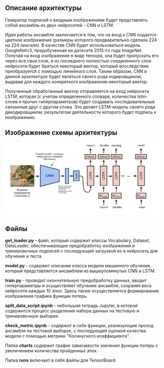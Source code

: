 ## Описание архитектуры

Генератор подписей к входным изображениям будет представлять собой ансамбль из двух нейросетей - CNN и LSTM.

Идея работы ансамбля заключается в том, что на вход к CNN подается цветное изображение (размеры которого предварительно
сделали 224 на 224 пикселя). В качестве CNN будет использоваться модель GoogleNetv3, предобученная на датасете 2015-го
года ImageNet. Получая на вход изображение в виде тензора, она будет пропускать его через все свои слои, и из последнего
полностью соединенного слоя нейросети будет браться некоторый вектор, который впоследствии преобразуется с помощью
линейного слоя. Таким образом, CNN в данной архитектуре будет являться своего рода кодировщиком, выдавая для каждого
конкретного изображения некоторый вектор.

Полученный обработанный вектор отправляется на вход нейросети LSTM, которая (с учетом определенного словаря, количества
lstm-слоев и прочих гиперпараметров) будет создавать последовательные связанные друг с другом слова. Это делает
LSTM-модель своего рода декодировщиком, результатом деятельности которого будет подпись к изображению.

## Изображение схемы архитектуры

![Архитектура ансамбля моделей](arch.png)

## Файлы

**get_loader.py** - файл, который содержит классы Vocabulary, Dataset, DataLoader, обеспечивающие предобработку изображений
и тренировочных подписей с последующей загрузкой их в нейросеть для обучения и теста.

**model.py** - содержит описание класса модели машинного обучения, который представляется ансамблем из вышеупомянутых CNN и
LSTM.

**train.py** - проводит окончательную предобработку данных, вводит гиперпараметры и осуществляет обучение ансамбля, сохраняя
веса нейросети каждые 10 эпох. Здесь также осуществляется формирование изображения графика функции потерь.

**split_data_script.ipynb** - небольшая тетрадь Jupyter, в которой содержится процесс разделения набора данных на тестовую и
тренировочную выборки.

**check_metric.ipynb** - содержит в себе функции, реализующие проход ансамбля по тестовой выборке, с последующей оценкой качества модели с помощью метрики "Косинусного коэффициента".

Папка **charts** содержит график зависимости значения функции потерь с увеличением количества пройденных эпох.

Папка **runs** включает в себя файлы для TensorBoard.
